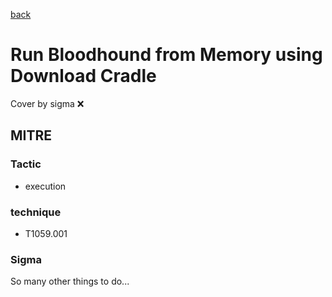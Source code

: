 [back](../index.md)
# Run Bloodhound from Memory using Download Cradle
Cover by sigma :x: 

## MITRE
### Tactic
  - execution

### technique
  - T1059.001

### Sigma

 So many other things to do...
